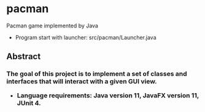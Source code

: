 # pacman
Pacman game implemented by Java

- Program start with launcher: src/pacman/Launcher.java

<h2>Abstract
<h3>The goal of this project is to implement a set of classes and interfaces that will interact with
a given GUI view.

- Language requirements: Java version 11, JavaFX version 11, JUnit 4.

